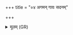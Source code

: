 +++
title = "०४ अगमन् गावः सदनम्"

+++
<details><summary>मूलम् (GR)</summary>

+++(PSK 20.33.4)+++अगमन् गावः सदनम्  
अगमद् वसतिं वयः ।  
आस्थाने पर्वता अस्थुः  
स्थामन् वृक्काव् अरीरमम् ॥
</details>
